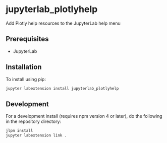 # jupyterlab_plotlyhelp

Add Plotly help resources to the JupyterLab help menu


## Prerequisites

* JupyterLab

## Installation

To install using pip:

```bash
jupyter labextension install jupyterlab_plotlyhelp
```

## Development

For a development install (requires npm version 4 or later), do the following in the repository directory:

```bash
jlpm install
jupyter labextension link .
```
